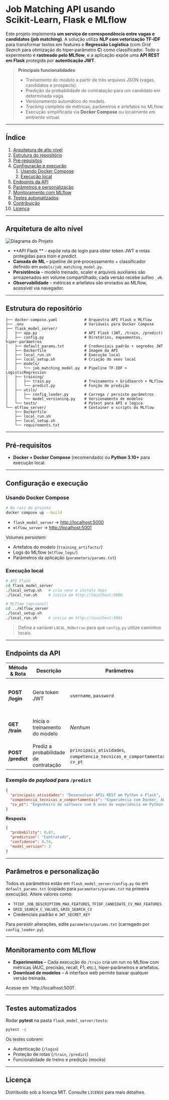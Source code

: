 # Job Matching API usando Scikit‑Learn, Flask e MLflow

Este projeto implementa **um serviço de correspondência entre vagas e candidatos (job matching)**.
A solução utiliza **NLP com vetorização TF‑IDF** para transformar textos em features e **Regressão Logística** (com *Grid Search* para otimização do hiper‑parâmetro **C**) como classificador.
Todo o experimento é **rastreado pelo MLflow**, e a aplicação expõe uma **API REST em Flask** protegida por **autenticação JWT**.

> **Principais funcionalidades**
>
> * Treinamento do modelo a partir de três arquivos JSON (vagas, candidatos e prospects).
> * Predição da probabilidade de contratação para um candidato em determinada vaga.
> * Versionamento automático do modelo.
> * *Tracking* completo de métricas, parâmetros e artefatos no MLflow.
> * Execução simplificada via **Docker Compose** ou localmente em ambiente virtual.

---

## Índice

1. [Arquitetura de alto nível](#arquitetura-de-alto-nível)
2. [Estrutura do repositório](#estrutura-do-repositório)
3. [Pré‑requisitos](#pré-requisitos)
4. [Configuração e execução](#configuração-e-execução)
   1. [Usando Docker Compose](#usando-docker-compose)
   2. [Execução local](#execução-local)
5. [Endpoints da API](#endpoints-da-api)
6. [Parâmetros e personalização](#parâmetros-e-personalização)
7. [Monitoramento com MLflow](#monitoramento-com-mlflow)
8. [Testes automatizados](#testes-automatizados)
9. [Contribuição](#contribuição)
10. [Licença](#licença)

---

## Arquitetura de alto nível

![Diagrama do Projeto](https://lh3.googleusercontent.com/d/1wPE1cL4S6ShOC0MyKHsmqv8xxnTqCa5I)

* **API Flask ** – expõe rota de login para obter token JWT e rotas protegidas para *train* e *predict*.
* **Camada de ML** – pipeline de pré‑processamento + classificador definido em `models/job_matching_model.py`.
* **Persistência** – modelo treinado, scaler e arquivos auxiliares são armazenados em volume compartilhado; cada versão recebe sufixo `_vN`.
* **Observabilidade** – métricas e artefatos são enviados ao MLflow, acessível via navegador.

---

## Estrutura do repositório

```
├── docker-compose.yaml            # Orquestra API Flask e MLflow
├── .env                           # Variáveis para Docker Compose
├── flask_model_server/
│   ├── app.py                     # API Flask (JWT, /train, /predict)
│   ├── config.py                  # Diretórios, mapeamentos, hiper‑parâmetros
│   ├── default_params.txt         # Credenciais padrão + segredos JWT
│   ├── Dockerfile                 # Imagem da API
│   ├── local_run.sh               # Execução local
│   ├── local_setup.sh             # Criação do venv local
│   ├── models/
│   │   └── job_matching_model.py  # Pipeline TF‑IDF + LogisticRegression
│   ├── training/
│   │   ├── train.py               # Treinamento + GridSearch + MLflow
│   │   └── predict.py             # Função de predição
│   ├── utils/
│   │   ├── config_loader.py       # Carrega / persiste parâmetros
│   │   └── model_versioning.py    # Versionamento de modelos
│   └── tests/                     # Pytest para API e lógica
└── mlflow_server/                 # Container e scripts do MLflow
    ├── Dockerfile
    ├── local_run.sh
    ├── local_setup.sh
    └── requirements.txt
```

---

## Pré‑requisitos

* **Docker + Docker Compose** (recomendado)
  ou **Python 3.10+** para execução local.

---

## Configuração e execução

### Usando Docker Compose

```bash
# Na raiz do projeto
docker compose up --build
```

* `flask_model_server` → [http://localhost:5000](http://localhost:5000)
* `mlflow_server`     → [http://localhost:5001](http://localhost:5001)

Volumes persistem:

* Artefatos do modelo (`training_artifacts/`)
* Logs do MLflow (`mlflow_logs/`)
* Parâmetros da aplicação (`parameters/params.txt`)

### Execução local

```bash
# API Flask
cd flask_model_server
./local_setup.sh   # cria venv e instala deps
./local_run.sh     # inicia em http://localhost:5000

# MLflow (opcional)
cd ../mlflow_server
./local_setup.sh
./local_run.sh     # inicia em http://localhost:5001
```

> Defina a variável `LOCAL_RUN=true` para que `config.py` utilize caminhos locais.

---

## Endpoints da API

| Método & Rota     | Descrição                             | Parâmetros                                                                 | Exemplo                                                            |
| ----------------- | ------------------------------------- | -------------------------------------------------------------------------- | ------------------------------------------------------------------ |
| **POST /login**   | Gera token JWT                        | `username`, `password`                                                     | `/login` com JSON `{ "username": "user", "password": "password" }` |
| **GET /train**    | Inicia o treinamento do modelo        | *Nenhum*                                                                   | `GET /train` (header `Authorization: Bearer <token>`)              |
| **POST /predict** | Prediz a probabilidade de contratação | `principais_atividades`, `competencia_tecnicas_e_comportamentais`, `cv_pt` | `/predict` com JSON                                                |

### Exemplo de *payload* para `/predict`

```json
{
  "principais_atividades": "Desenvolver APIs REST em Python e Flask",
  "competencia_tecnicas_e_comportamentais": "Experiência com Docker, AWS, boas práticas de código",
  "cv_pt": "Engenheiro de software com 6 anos de experiência em Python, Flask, AWS e ML"
}
```

**Resposta**

```json
{
  "probability": 0.87,
  "prediction": "Contratado",
  "confidence": 0.74,
  "model_version": 3
}
```

---

## Parâmetros e personalização

Todos os parâmetros estão em `flask_model_server/config.py` ou em `default_params.txt` (copiado para `parameters/params.txt` na primeira execução).
Altere valores como:

* `TFIDF_JOB_DESCRIPTION_MAX_FEATURES`, `TFIDF_CANDIDATE_CV_MAX_FEATURES`
* `GRID_SEARCH_C_VALUES`, `GRID_SEARCH_CV`
* Credenciais padrão e `JWT_SECRET_KEY`

Para persistir alterações, edite `parameters/params.txt` (carregado por `config_loader.py`).

---

## Monitoramento com MLflow

* **Experimentos** – Cada execução do `/train` cria um *run* no MLflow com métricas (AUC, precisão, recall, F1, etc.), hiper‑parâmetros e artefatos.
* **Download de modelos** – A interface web permite baixar qualquer versão treinada.

Acesse em \`http://localhost:5001\`.

---

## Testes automatizados

Rodar **pytest** na pasta `flask_model_server/tests`:

```bash
pytest -q
```

Os testes cobrem:

* Autenticação (`/login`)
* Proteção de rotas (`/train`, `/predict`)
* Funcionalidade de treino e predição (mocks)

---

## Licença

Distribuído sob a licença MIT. Consulte `LICENSE` para mais detalhes.
